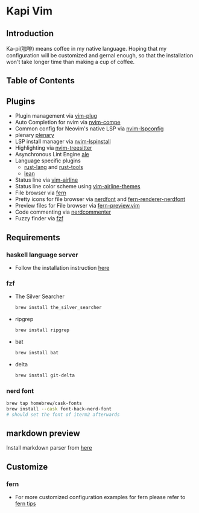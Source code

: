 # Kapi Vim

## Introduction
  Ka-pi(咖啡) means coffee in my native language. Hoping that my configuration will be customized and gernal enough,
  so that the installation won't take longer time than making a cup of coffee.
  
## Table of Contents


## Plugins

- Plugin management via [vim-plug](https://github.com/junegunn/vim-plug)
- Auto Completion for nvim via [nvim-compe](https://github.com/hrsh7th/nvim-compe)
- Common config for Neovim's native LSP via [nvim-lspconfig](https://github.com/neovim/nvim-lspconfig)
- plenary [plenary]('https://github.com/nvim-lua/plenary.nvim')
- LSP install manager via [nvim-lspinstall](https://github.com/kabouzeid/nvim-lspinstall)
- Highlighting via [nvim-treesitter](https://github.com/nvim-treesitter/nvim-treesitter)
- Asynchronous Lint Engine [ale](https://github.com/dense-analysis/ale)
- Language specific plugins
    - [rust-lang](https://github.com/rust-lang/rust.vim) and [rust-tools](https://github.com/simrat39/rust-tools.nvim)
    - [lean](https://github.com/Julian/lean.nvim)
- Status line via [vim-airline](https://github.com/vim-airline/vim-airline)
- Status line color scheme using [vim-airline-themes](https://github.com/vim-airline/vim-airline-themes)
- File browser via [fern](https://github.com/lambdalisue/fern.vim)
- Pretty icons for file browser via [nerdfont](https://github.com/lambdalisue/nerdfont.vim) and [fern-renderer-nerdfont](https://github.com/lambdalisue/fern-renderer-nerdfont.vim)
- Preview files for File browser via [fern-preview.vim](https://github.com/yuki-yano/fern-preview.vim)
- Code commenting via [nerdcommenter](https://github.com/preservim/nerdcommenter)
- Fuzzy finder via [fzf](https://github.com/junegunn/fzf)

## Requirements

### haskell language server
- Follow the installation instruction [here](https://github.com/haskell/haskell-language-server#installatio)

### fzf
- The Silver Searcher
    ```sh
    brew install the_silver_searcher
    ```

- ripgrep
    ```sh
    brew install ripgrep
    ```

- bat
    ```sh
    brew install bat
    ```

- delta
    ```sh 
    brew install git-delta
    ```

### nerd font
```sh
brew tap homebrew/cask-fonts
brew install --cask font-hack-nerd-font
# should set the font of iterm2 afterwards
```

## markdown preview
Install markdown parser from [here](https://github.com/MichaelMure/mdr/releases)

## Customize

### fern 
- For more customized configuration examples for fern please refer to [fern tips](https://github.com/lambdalisue/fern.vim/wiki/Tips)
